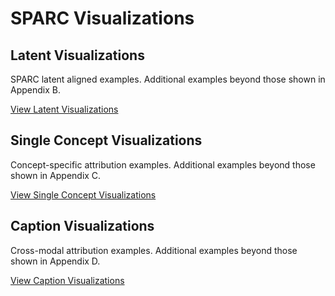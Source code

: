 # SPARC Visualizations

## Latent Visualizations
SPARC latent aligned examples. Additional examples beyond those shown in Appendix B.

[View Latent Visualizations](https://drive.google.com/drive/folders/1fTSPH9BiBoNzMroSia8TG7hxC1wQpfMX)

## Single Concept Visualizations  
Concept-specific attribution examples. Additional examples beyond those shown in Appendix C.

[View Single Concept Visualizations](https://drive.google.com/drive/folders/1_Dl5PjRSRSj7SHP5otDiWES1WjLI8stT)

## Caption Visualizations
Cross-modal attribution examples. Additional examples beyond those shown in Appendix D.

[View Caption Visualizations](https://drive.google.com/drive/folders/1t4wtK-63DrbLBU5QMHS6TAqi7SkFArvO)
